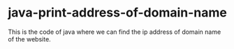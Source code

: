 # java-print-address-of-domain-name
This is the code of java where we can find the ip address of domain name of the website.


